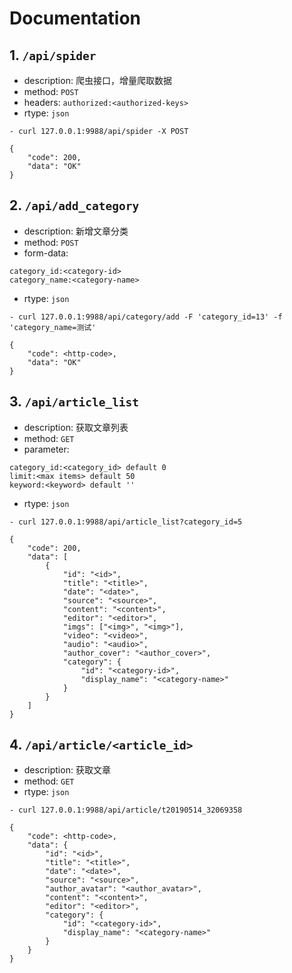 # Documentation

## 1. ```/api/spider```

- description: 爬虫接口，增量爬取数据
- method: ```POST```
- headers: ```authorized:<authorized-keys>```
- rtype: ```json```

```- curl 127.0.0.1:9988/api/spider -X POST```

```
{
    "code": 200,
    "data": "OK"
}
```

## 2. ```/api/add_category```

- description: 新增文章分类
- method: ```POST```
- form-data: 
```
category_id:<category-id>
category_name:<category-name>
```
- rtype: ```json```

```- curl 127.0.0.1:9988/api/category/add -F 'category_id=13' -f 'category_name=测试'```

```
{
    "code": <http-code>,
    "data": "OK"
}
```

## 3. ```/api/article_list```

- description: 获取文章列表
- method: ```GET```
- parameter: 
```
category_id:<category_id> default 0
limit:<max items> default 50
keyword:<keyword> default ''
```
- rtype: ```json```

```- curl 127.0.0.1:9988/api/article_list?category_id=5```

```
{
    "code": 200,
    "data": [
        {
            "id": "<id>",
            "title": "<title>",
            "date": "<date>",
            "source": "<source>",
            "content": "<content>",
            "editor": "<editor>",
            "imgs": ["<img>", "<img>"],
            "video": "<video>",
            "audio": "<audio>",
            "author_cover": "<author_cover>",
            "category": {
                "id": "<category-id>",
                "display_name": "<category-name>"
            }
        }
    ]
}
```

## 4. ```/api/article/<article_id>```

- description: 获取文章
- method: ```GET```
- rtype: ```json```

```- curl 127.0.0.1:9988/api/article/t20190514_32069358```

```
{
    "code": <http-code>,
    "data": {
        "id": "<id>",
        "title": "<title>",
        "date": "<date>",
        "source": "<source>",
        "author_avatar": "<author_avatar>",
        "content": "<content>",
        "editor": "<editor>",
        "category": {
            "id": "<category-id>",
            "display_name": "<category-name>"
        }
    }
}
```
